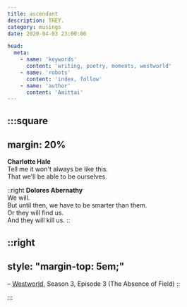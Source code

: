 ```yaml
---
title: ascendant
description: THEY.
category: musings
date: 2020-04-03 23:00:00

head:
  meta:
    - name: 'keywords'
      content: 'writing, poetry, moments, westworld'
    - name: 'robots'
      content: 'index, follow'
    - name: 'author'
      content: 'Amittai'
---
```


:::square
---
margin: 20%
---

**Charlotte Hale**  
Tell me it won't always be like this.  
That we'll be able to be ourselves.

::right
**Dolores Abernathy**  
  We will.  
  But until then, we have to be smarter than them.  
  Or they will find us.  
  And they will kill us.
::

::right
---
style: "margin-top: 5em;"
---
  &ndash; [Westworld](https://www.hbo.com/westworld), Season 3, Episode 3 (The Absence of Field)
::

:::
